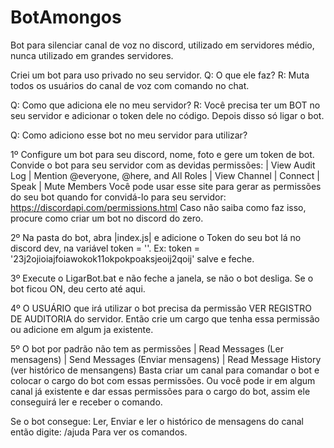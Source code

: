 # BotAmongos
Bot para silenciar canal de voz no discord, utilizado em servidores médio, nunca utilizado em grandes servidores.

Criei um bot para uso privado no seu servidor.
Q: O que ele faz?
R: Muta todos os usuários do canal de voz com comando no chat.

Q: Como que adiciona ele no meu servidor?
R: Você precisa ter um BOT no seu servidor e adicionar o token dele no código. Depois disso só ligar o bot.

Q: Como adiciono esse bot no meu servidor para utilizar?

1º Configure um bot para seu discord, nome, foto e gere um token de bot.
Convide o bot para seu servidor com as devidas permissões:
| View Audit Log
| Mention @everyone, @here, and All Roles
| View Channel
| Connect
| Speak
| Mute Members
Você pode usar esse site para gerar as permissões do seu bot quando for convidá-lo para seu servidor: https://discordapi.com/permissions.html
Caso não saiba como faz isso, procure como criar um bot no discord do zero.

2º Na pasta do bot, abra |index.js| e adicione o Token do seu bot lá no discord dev, na variável token = ''. Ex: token = '23j2ojioiajfoiawokok11okpokpoaksjeoij2qoij'
salve e feche.

3º Execute o LigarBot.bat e não feche a janela, se não o bot desliga.
Se o bot ficou ON, deu certo até aqui.

4º O USUÁRIO que irá utilizar o bot precisa da permissão VER REGISTRO DE AUDITORIA do servidor.
Então crie um cargo que tenha essa permissão ou adicione em algum ja existente.

5º O bot por padrão não tem as permissões
| Read Messages (Ler mensagens)
| Send Messages (Enviar mensagens)
| Read Message History (ver histórico de mensangens)
Basta criar um canal para comandar o bot e colocar o cargo do bot com essas permissões.
Ou você pode ir em algum canal já existente e dar essas permissões para o cargo do bot, assim ele conseguirá ler e receber o comando.

Se o bot consegue:
Ler, Enviar e ler o histórico de mensagens do canal então digite:
/ajuda
Para ver os comandos.
